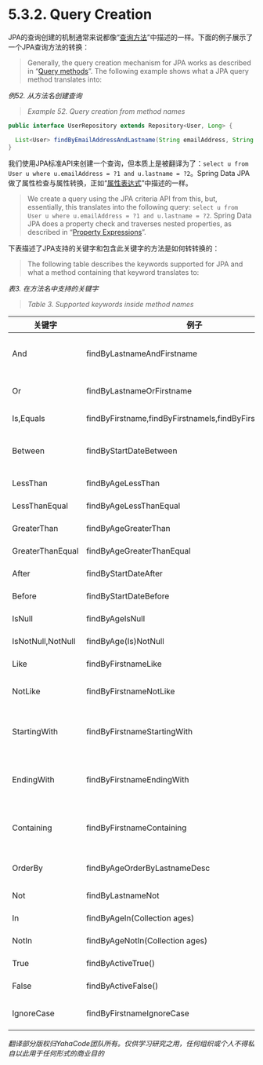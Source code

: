 # 5.3.2. Query Creation

JPA的查询创建的机制通常来说都像“[查询方法](https://docs.spring.io/spring-data/jpa/docs/2.1.1.RELEASE/reference/html/#repositories.query-methods)”中描述的一样。下面的例子展示了一个JPA查询方法的转换：

> Generally, the query creation mechanism for JPA works as described in “[Query methods](https://docs.spring.io/spring-data/jpa/docs/2.1.1.RELEASE/reference/html/#repositories.query-methods)”. The following example shows what a JPA query method translates into:

*例52. 从方法名创建查询*

> *Example 52. Query creation from method names*

```java
public interface UserRepository extends Repository<User, Long> {

  List<User> findByEmailAddressAndLastname(String emailAddress, String lastname);
}
```

我们使用JPA标准API来创建一个查询，但本质上是被翻译为了：`select u from User u where u.emailAddress = ?1 and u.lastname = ?2`。Spring Data JPA做了属性检查与属性转换，正如“[属性表达式](https://docs.spring.io/spring-data/jpa/docs/2.1.1.RELEASE/reference/html/#repositories.query-methods.query-property-expressions)”中描述的一样。

> We create a query using the JPA criteria API from this, but, essentially, this translates into the following query: `select u from User u where u.emailAddress = ?1 and u.lastname = ?2`. Spring Data JPA does a property check and traverses nested properties, as described in “[Property Expressions](https://docs.spring.io/spring-data/jpa/docs/2.1.1.RELEASE/reference/html/#repositories.query-methods.query-property-expressions)”.

下表描述了JPA支持的关键字和包含此关键字的方法是如何转转换的：

> The following table describes the keywords supported for JPA and what a method containing that keyword translates to:

*表3. 在方法名中支持的关键字*

> *Table 3. Supported keywords inside method names*

关键字|例子|JPQL片段
-|-|-
And|findByLastnameAndFirstname|… where x.lastname = ?1 and x.firstname = ?2
Or|findByLastnameOrFirstname|… where x.lastname = ?1 or x.firstname = ?2
Is,Equals|findByFirstname,findByFirstnameIs,findByFirstnameEquals|… where x.firstname = ?1
Between|findByStartDateBetween|… where x.startDate between ?1 and ?2
LessThan|findByAgeLessThan|… where x.age < ?1
LessThanEqual|findByAgeLessThanEqual|… where x.age <= ?1
GreaterThan|findByAgeGreaterThan|… where x.age > ?1
GreaterThanEqual|findByAgeGreaterThanEqual|… where x.age >= ?1
After|findByStartDateAfter|… where x.startDate > ?1
Before|findByStartDateBefore|… where x.startDate < ?1
IsNull|findByAgeIsNull|… where x.age is null
IsNotNull,NotNull|findByAge(Is)NotNull|… where x.age not null
Like|findByFirstnameLike|… where x.firstname like ?1
NotLike|findByFirstnameNotLike|… where x.firstname not like ?1
StartingWith|findByFirstnameStartingWith|`… where x.firstname like ?1` (parameter bound with appended %)
EndingWith|findByFirstnameEndingWith|`… where x.firstname like ?1` (parameter bound with prepended %)
Containing|findByFirstnameContaining|`… where x.firstname like ?1` (parameter bound wrapped in %)
OrderBy|findByAgeOrderByLastnameDesc|… where x.age = ?1 order by x.lastname desc
Not|findByLastnameNot|… where x.lastname <> ?1
In|findByAgeIn(Collection<Age> ages)|… where x.age in ?1
NotIn|findByAgeNotIn(Collection<Age> ages)|… where x.age not in ?1
True|findByActiveTrue()|… where x.active = true
False|findByActiveFalse()|… where x.active = false
IgnoreCase|findByFirstnameIgnoreCase|… where UPPER(x.firstame) = UPPER(?1)

*翻译部分版权归YahaCode团队所有。仅供学习研究之用，任何组织或个人不得私自以此用于任何形式的商业目的*
